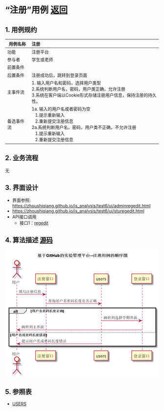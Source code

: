 <!-- markdownlint-disable MD033-->
<!-- 禁止MD033类型的警告 https://www.npmjs.com/package/markdownlint -->

# “注册”用例 [返回](../README.md)

## 1. 用例规约

|用例名称|注册|
|-------|:-------------|
|功能|注册平台|
|参与者|学生或老师|
|前置条件| |
|后置条件|注册成功后，跳转到登录页面|
|主事件流| 1. 输入用户名和密码，选择用户类型<br/>2.系统判断用户名，密码，用户类正确，允许注册<br/>3.系统在客户端以Cookie形式存储注册用户信息，保持注册的持久性。|
|备选事件流|1a. 输入的用户名或者密码为空 <br/>&nbsp;&nbsp; 1.提示重新输入 <br/> &nbsp;&nbsp; 2.重新提交注册信息 <br/>2a.系统判断用户名，密码，用户类不正确，不允许注册 <br/>&nbsp;&nbsp; 1.提示重新输入 <br/> &nbsp;&nbsp; 2.重新提交注册信息 |

## 2. 业务流程
无

## 3. 界面设计
- 界面参照: https://zhoushiqiang.github.io/is_analysis/test6/ui/adminregedit.html
- https://zhoushiqiang.github.io/is_analysis/test6/ui/sturegedit.html
- API接口调用
    - 接口1：[regedit](../接口/login.md)

## 4. 算法描述 [源码](../src/注册.puml)
![注册认证流程图](../img/基于GitHub的实验管理平台--注册用例的顺序图.png)
    
## 5. 参照表

- [USERS](../数据库表/数据库表.md/#USERS)
